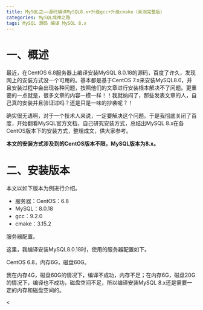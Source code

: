 ```yaml
---
title: MySQL之——源码编译MySQL8.x+升级gcc+升级cmake（亲测完整版）
categories: MySQL成神之路
tags: MySQL 源码 编译 MySQL 8.x
---
```

# 一、概述

最近，在CentOS 6.8服务器上编译安装MySQL 8.0.18的源码，百度了许久，发现网上的安装方式没一个可用的。基本都是基于CentOS
7.x来安装MySQL8.0，并且安装过程中会出现各种问题，按照他们的文章进行安装根本解决不了问题。更重要的一点就是，很多文章的内容一模一样！！我就纳闷了，那些发表文章的人，自己真的安装并且验证过吗？还是只是一味的抄袭呢？！

确实很无语啊，对于一个技术人来说，一定要解决这个问题。于是我彻底关闭了百度，开始翻看MySQL官方文档，自己研究安装方式，总结出MySQL
8.x在各CentOS版本下的安装方式，整理成文，供大家参考。

**本文的安装方式涉及到的CentOS版本不限，MySQL版本为8.x。**

# 二、安装版本

本文以如下版本为例进行介绍。

  * 服务器：CentOS：6.8
  * MySQL：8.0.18
  * gcc：9.2.0
  * cmake：3.15.2

服务器配置。

这里，我编译安装MySQL8.0.18时，使用的服务器配置如下。

CentOS 6.8，内存6G，磁盘60G。

我在内存4G，磁盘60G的情况下，编译不成功，内存不足；在内存6G，磁盘20G的情况下，编译也不成功，磁盘空间不足，所以编译安装MySQL
8.x还是需要一定的内存和磁盘空间的。

<

